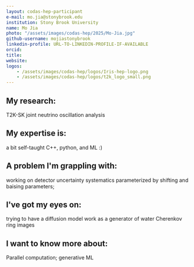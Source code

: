 ```yaml
---
layout: codas-hep-participant
e-mail: mo.jia@stonybrook.edu
institution: Stony Brook University
name: Mo Jia
photo: "/assets/images/codas-hep/2025/Mo-Jia.jpg"
github-username: mojiastonybrook
linkedin-profile: URL-TO-LINKEDIN-PROFILE-IF-AVAILABLE
orcid:
title:
website:
logos:
    - /assets/images/codas-hep/logos/Iris-hep-logo.png
    - /assets/images/codas-hep/logos/t2k_logo_small.png
---
```


## My research:
T2K-SK joint neutrino oscillation analysis

## My expertise is:
a bit self-taught C++, python, and ML :)

## A problem I'm grappling with:
working on detector uncertainty systematics parameterized by shifting and baising parameters;

## I've got my eyes on:
trying to have a diffusion model work as a generator of water Cherenkov ring images

## I want to know more about:
Parallel computation; generative ML
